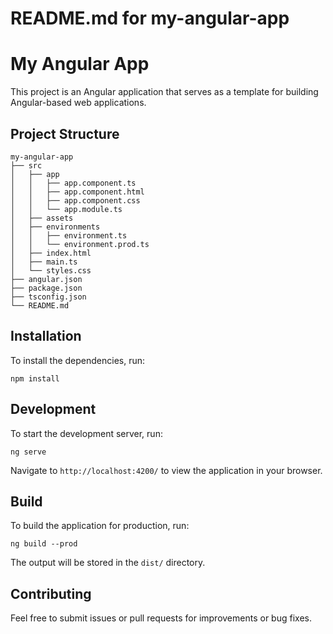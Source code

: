 # README.md for my-angular-app

# My Angular App

This project is an Angular application that serves as a template for building Angular-based web applications.

## Project Structure

```
my-angular-app
├── src
│   ├── app
│   │   ├── app.component.ts
│   │   ├── app.component.html
│   │   ├── app.component.css
│   │   └── app.module.ts
│   ├── assets
│   ├── environments
│   │   ├── environment.ts
│   │   └── environment.prod.ts
│   ├── index.html
│   ├── main.ts
│   └── styles.css
├── angular.json
├── package.json
├── tsconfig.json
└── README.md
```

## Installation

To install the dependencies, run:

```
npm install
```

## Development

To start the development server, run:

```
ng serve
```

Navigate to `http://localhost:4200/` to view the application in your browser.

## Build

To build the application for production, run:

```
ng build --prod
```

The output will be stored in the `dist/` directory.

## Contributing

Feel free to submit issues or pull requests for improvements or bug fixes.